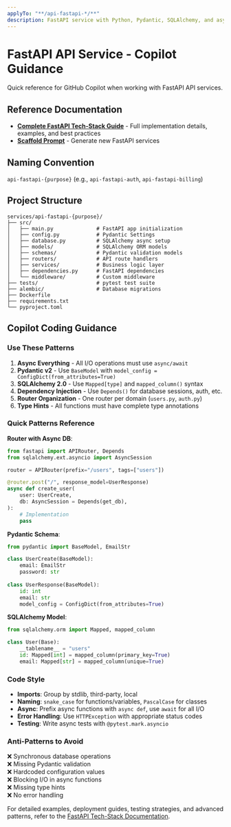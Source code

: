 ```yaml
---
applyTo: "**/api-fastapi-*/**"
description: FastAPI service with Python, Pydantic, SQLAlchemy, and async support
---
```


# FastAPI API Service - Copilot Guidance

Quick reference for GitHub Copilot when working with FastAPI API services.

## Reference Documentation

- **[Complete FastAPI Tech-Stack Guide](../../../docs/tech-stacks/apis/fastapi.md)** - Full implementation details, examples, and best practices
- **[Scaffold Prompt](../prompts/scaffold-fastapi-service.prompt.md)** - Generate new FastAPI services

## Naming Convention

`api-fastapi-{purpose}` (e.g., `api-fastapi-auth`, `api-fastapi-billing`)

## Project Structure

```
services/api-fastapi-{purpose}/
├── src/
│   ├── main.py              # FastAPI app initialization
│   ├── config.py            # Pydantic Settings
│   ├── database.py          # SQLAlchemy async setup
│   ├── models/              # SQLAlchemy ORM models
│   ├── schemas/             # Pydantic validation models
│   ├── routers/             # API route handlers
│   ├── services/            # Business logic layer
│   ├── dependencies.py      # FastAPI dependencies
│   └── middleware/          # Custom middleware
├── tests/                   # pytest test suite
├── alembic/                 # Database migrations
├── Dockerfile
├── requirements.txt
└── pyproject.toml
```

## Copilot Coding Guidance

### Use These Patterns

1. **Async Everything** - All I/O operations must use `async/await`
2. **Pydantic v2** - Use `BaseModel` with `model_config = ConfigDict(from_attributes=True)`
3. **SQLAlchemy 2.0** - Use `Mapped[type]` and `mapped_column()` syntax
4. **Dependency Injection** - Use `Depends()` for database sessions, auth, etc.
5. **Router Organization** - One router per domain (`users.py`, `auth.py`)
6. **Type Hints** - All functions must have complete type annotations

### Quick Patterns Reference

**Router with Async DB**:
```python
from fastapi import APIRouter, Depends
from sqlalchemy.ext.asyncio import AsyncSession

router = APIRouter(prefix="/users", tags=["users"])

@router.post("/", response_model=UserResponse)
async def create_user(
    user: UserCreate,
    db: AsyncSession = Depends(get_db),
):
    # Implementation
    pass
```

**Pydantic Schema**:
```python
from pydantic import BaseModel, EmailStr

class UserCreate(BaseModel):
    email: EmailStr
    password: str
    
class UserResponse(BaseModel):
    id: int
    email: str
    model_config = ConfigDict(from_attributes=True)
```

**SQLAlchemy Model**:
```python
from sqlalchemy.orm import Mapped, mapped_column

class User(Base):
    __tablename__ = "users"
    id: Mapped[int] = mapped_column(primary_key=True)
    email: Mapped[str] = mapped_column(unique=True)
```

### Code Style

- **Imports**: Group by stdlib, third-party, local
- **Naming**: `snake_case` for functions/variables, `PascalCase` for classes
- **Async**: Prefix async functions with `async def`, use `await` for all I/O
- **Error Handling**: Use `HTTPException` with appropriate status codes
- **Testing**: Write async tests with `@pytest.mark.asyncio`

### Anti-Patterns to Avoid

❌ Synchronous database operations  
❌ Missing Pydantic validation  
❌ Hardcoded configuration values  
❌ Blocking I/O in async functions  
❌ Missing type hints  
❌ No error handling  

For detailed examples, deployment guides, testing strategies, and advanced patterns, refer to the [FastAPI Tech-Stack Documentation](../../../docs/tech-stacks/apis/fastapi.md).


